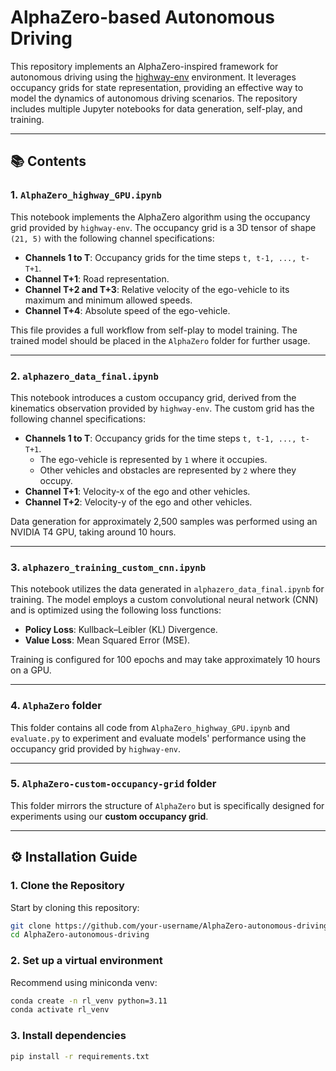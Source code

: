 # AlphaZero-based Autonomous Driving

This repository implements an AlphaZero-inspired framework for autonomous driving using the [highway-env](https://github.com/eleurent/highway-env) environment. It leverages occupancy grids for state representation, providing an effective way to model the dynamics of autonomous driving scenarios. The repository includes multiple Jupyter notebooks for data generation, self-play, and training.

---

## 📚 **Contents**

### 1. `AlphaZero_highway_GPU.ipynb`
This notebook implements the AlphaZero algorithm using the occupancy grid provided by `highway-env`. The occupancy grid is a 3D tensor of shape `(21, 5)` with the following channel specifications:

- **Channels 1 to T**: Occupancy grids for the time steps `t, t-1, ..., t-T+1`.
- **Channel T+1**: Road representation.
- **Channel T+2 and T+3**: Relative velocity of the ego-vehicle to its maximum and minimum allowed speeds.
- **Channel T+4**: Absolute speed of the ego-vehicle.

This file provides a full workflow from self-play to model training. The trained model should be placed in the `AlphaZero` folder for further usage.

---

### 2. `alphazero_data_final.ipynb` 
This notebook introduces a custom occupancy grid, derived from the kinematics observation provided by `highway-env`. The custom grid has the following channel specifications:

- **Channels 1 to T**: Occupancy grids for the time steps `t, t-1, ..., t-T+1`.  
  - The ego-vehicle is represented by `1` where it occupies.  
  - Other vehicles and obstacles are represented by `2` where they occupy.
- **Channel T+1**: Velocity-x of the ego and other vehicles.
- **Channel T+2**: Velocity-y of the ego and other vehicles.

Data generation for approximately 2,500 samples was performed using an NVIDIA T4 GPU, taking around 10 hours.

---

### 3. `alphazero_training_custom_cnn.ipynb`
This notebook utilizes the data generated in `alphazero_data_final.ipynb` for training. The model employs a custom convolutional neural network (CNN) and is optimized using the following loss functions:

- **Policy Loss**: Kullback–Leibler (KL) Divergence.
- **Value Loss**: Mean Squared Error (MSE).

Training is configured for 100 epochs and may take approximately 10 hours on a GPU.

---

### 4. `AlphaZero` folder
This folder contains all code from `AlphaZero_highway_GPU.ipynb` and `evaluate.py` to experiment and evaluate models' performance using the occupancy grid provided by `highway-env`.

---

### 5. `AlphaZero-custom-occupancy-grid` folder
This folder mirrors the structure of `AlphaZero` but is specifically designed for experiments using our **custom occupancy grid**.

---

## ⚙️ **Installation Guide**

### 1. **Clone the Repository**
Start by cloning this repository:
```bash
git clone https://github.com/your-username/AlphaZero-autonomous-driving.git
cd AlphaZero-autonomous-driving
```

### 2. **Set up a virtual environment**
Recommend using miniconda venv: 
```bash
conda create -n rl_venv python=3.11
conda activate rl_venv
```

### 3. **Install dependencies**
```bash
pip install -r requirements.txt
```

